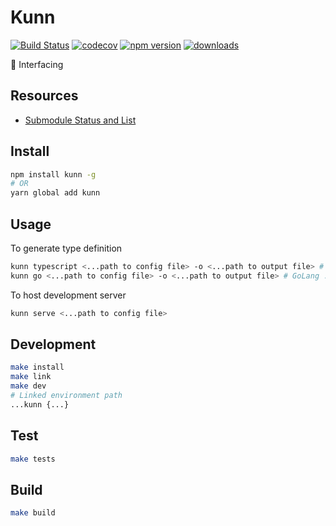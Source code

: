 # Kunn

[![Build Status](https://travis-ci.com/SudoDotDog/Kunn.svg?branch=master)](https://travis-ci.com/SudoDotDog/Kunn)
[![codecov](https://codecov.io/gh/SudoDotDog/Kunn/branch/master/graph/badge.svg)](https://codecov.io/gh/SudoDotDog/Kunn)
[![npm version](https://badge.fury.io/js/kunn.svg)](https://www.npmjs.com/package/kunn)
[![downloads](https://img.shields.io/npm/dm/kunn.svg)](https://www.npmjs.com/package/kunn)

:dolphin: Interfacing

## Resources

-   [Submodule Status and List](/docs/submodule.md)

## Install

```sh
npm install kunn -g
# OR
yarn global add kunn
```

## Usage

To generate type definition

```sh
kunn typescript <...path to config file> -o <...path to output file> # Typescript .d.ts file
kunn go <...path to config file> -o <...path to output file> # GoLang .go file
```

To host development server

```sh
kunn serve <...path to config file>
```

## Development

```sh
make install
make link
make dev
# Linked environment path
...kunn {...}
```

## Test

```sh
make tests
```

## Build

```sh
make build
```
